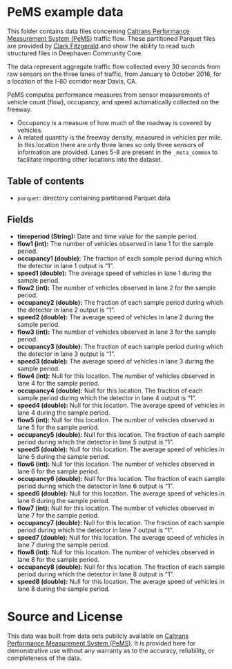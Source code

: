 # PeMS example data

This folder contains data files concerning [Caltrans Performance Measurement System (PeMS)](https://pems.dot.ca.gov/) traffic flow.
These partitioned Parquet files are provided by [Clark Fitzgerald](https://anson.ucdavis.edu/~clarkf/) and show the ability to read such structured files in Deephaven Community Core.

The data represent aggregate traffic flow collected every 30 seconds from raw sensors on the three lanes of traffic, from January to October 2016, for a location of the I-80 corridor near Davis, CA.

PeMS computes performance measures from sensor measurements of vehicle count (flow), occupancy, and speed automatically collected on the freeway.
- Occupancy is a measure of how much of the roadway is covered by vehicles.  
- A related quantity is the freeway density, measured in vehicles per mile.
In this location there are only three lanes so only three sensors of information are provided. Lanes 5-8 are present in the `_meta_common` to facilitate importing other locations into the dataset.

## Table of contents

- `parquet`: directory containing partitioned Parquet data

## Fields

  - **timeperiod (String):**  Date and time value for the sample period.
  - **flow1 (int):**  The number of vehicles observed in lane 1 for the sample period.
  - **occupancy1 (double):** The fraction of each sample period during which the detector in lane 1 output is “1”.
  - **speed1 (double):**  The average speed of vehicles in lane 1 during the sample period.
  - **flow2 (int):**  The number of vehicles observed in lane 2 for the sample period.
  - **occupancy2 (double):** The fraction of each sample period during which the detector in lane 2 output is “1”.
  - **speed2 (double):**  The average speed of vehicles in lane 2 during the sample period.
  - **flow3 (int):**  The number of vehicles observed in lane 3 for the sample period.
  - **occupancy3 (double):** The fraction of each sample period during which the detector in lane 3 output is “1”.
  - **speed3 (double):**  The average speed of vehicles in lane 3 during the sample period.
  - **flow4 (int):**  Null for this location. The number of vehicles observed in lane 4 for the sample period.
  - **occupancy4 (double):** Null for this location. The fraction of each sample period during which the detector in lane 4 output is “1”.
  - **speed4 (double):**  Null for this location. The average speed of vehicles in lane 4 during the sample period.
  - **flow5 (int):**  Null for this location. The number of vehicles observed in lane 5 for the sample period.
  - **occupancy5 (double):** Null for this location. The fraction of each sample period during which the detector in lane 5 output is “1”.
  - **speed5 (double):**  Null for this location. The average speed of vehicles in lane 5 during the sample period.
  - **flow6 (int):**  Null for this location. The number of vehicles observed in lane 6 for the sample period.
  - **occupancy6 (double):** Null for this location. The fraction of each sample period during which the detector in lane 6 output is “1”.
  - **speed6 (double):**  Null for this location. The average speed of vehicles in lane 6 during the sample period.
  - **flow7 (int):**  Null for this location. The number of vehicles observed in lane 7 for the sample period.
  - **occupancy7 (double):** Null for this location. The fraction of each sample period during which the detector in lane 7 output is “1”.
  - **speed7 (double):**  Null for this location. The average speed of vehicles in lane 7 during the sample period.
  - **flow8 (int):**  Null for this location. The number of vehicles observed in lane 8 for the sample period.
  - **occupancy8 (double):** Null for this location. The fraction of each sample period during which the detector in lane 8 output is “1”.
  - **speed8 (double):**  Null for this location. The average speed of vehicles in lane 8 during the sample period.

# Source and License

This data was built from data sets publicly available on [Caltrans Performance Measurement System (PeMS)](https://pems.dot.ca.gov/). It is provided here for demonstrative use without any warranty as to the accuracy, reliability, or completeness of the data.
